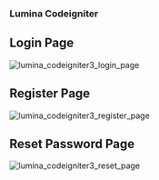 ### Lumina Codeigniter 

## Login Page

![lumina_codeigniter3_login_page](https://github.com/aslan-asilon31/lumina_codeigniter3/assets/116990574/588d3500-36bb-42ab-93d7-8cd33a359ecf)


## Register Page

![lumina_codeigniter3_register_page](https://github.com/aslan-asilon31/lumina_codeigniter3/assets/116990574/cbae7c95-7b4c-4559-b06a-9b08b79a9da6)


## Reset Password Page

![lumina_codeigniter3_reset_page](https://github.com/aslan-asilon31/lumina_codeigniter3/assets/116990574/669cf519-41e3-4f7a-bc11-73f5e7499cdb)